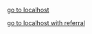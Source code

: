 [go to localhost](http:localhost:3000)

<a href="http://localhost:3000">go to localhost with referral</a>
